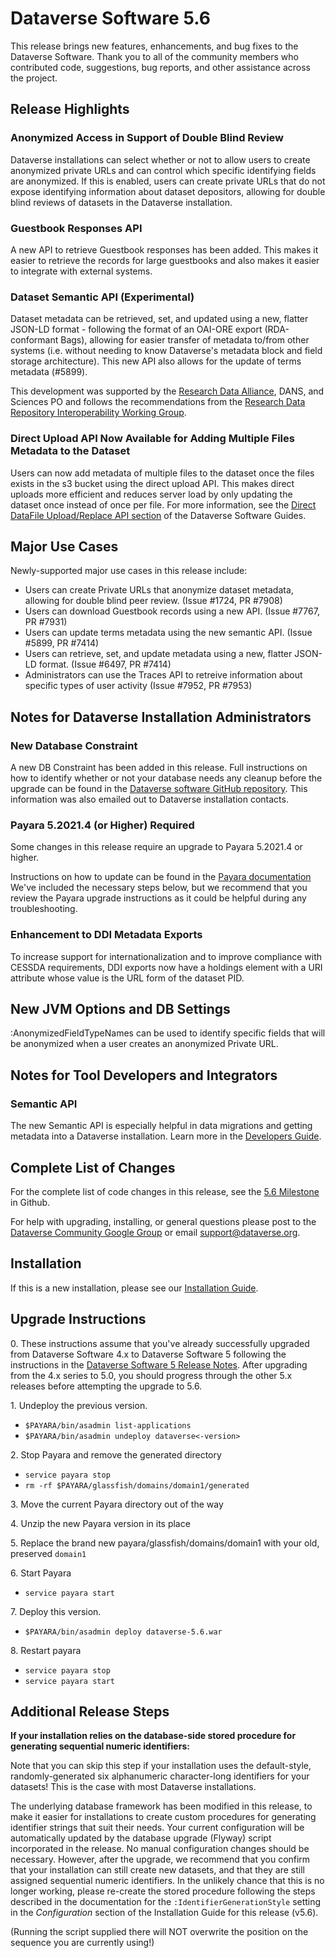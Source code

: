 # Dataverse Software 5.6

This release brings new features, enhancements, and bug fixes to the Dataverse Software. Thank you to all of the community members who contributed code, suggestions, bug reports, and other assistance across the project.

## Release Highlights

### Anonymized Access in Support of Double Blind Review

Dataverse installations can select whether or not to allow users to create anonymized private URLs and can control which specific identifying fields are anonymized. If this is enabled, users can create private URLs that do not expose identifying information about dataset depositors, allowing for double blind reviews of datasets in the Dataverse installation.

### Guestbook Responses API

A new API to retrieve Guestbook responses has been added. This makes it easier to retrieve the records for large guestbooks and also makes it easier to integrate with external systems.

### Dataset Semantic API (Experimental)

Dataset metadata can be retrieved, set, and updated using a new, flatter JSON-LD format - following the format of an OAI-ORE export (RDA-conformant Bags), allowing for easier transfer of metadata to/from other systems (i.e. without needing to know Dataverse's metadata block and field storage architecture). This new API also allows for the update of terms metadata (#5899).

This development was supported by the [Research Data Alliance](https://rd-alliance.org), DANS, and Sciences PO and follows the recommendations from the [Research Data Repository Interoperability Working Group](http://dx.doi.org/10.15497/RDA00025).

### Direct Upload API Now Available for Adding Multiple Files Metadata to the Dataset

Users can now add metadata of multiple files to the dataset once the files exists in the s3 bucket using the direct upload API. This makes direct uploads more efficient and reduces server load by only updating the dataset once instead of once per file. For more information, see the [Direct DataFile Upload/Replace API section](https://guides.dataverse.org/en/5.6/developers/s3-direct-upload-api.html) of the Dataverse Software Guides.

## Major Use Cases

Newly-supported major use cases in this release include:

- Users can create Private URLs that anonymize dataset metadata, allowing for double blind peer review. (Issue #1724, PR #7908)
- Users can download Guestbook records using a new API. (Issue #7767, PR #7931)
- Users can update terms metadata using the new semantic API. (Issue #5899, PR #7414)
- Users can retrieve, set, and update metadata using a new, flatter JSON-LD format. (Issue #6497, PR #7414)
- Administrators can use the Traces API to retreive information about specific types of user activity  (Issue #7952, PR #7953)

## Notes for Dataverse Installation Administrators

### New Database Constraint

A new DB Constraint has been added in this release. Full instructions on how to identify whether or not your database needs any cleanup before the upgrade can be found in the [Dataverse software GitHub repository](https://github.com/IQSS/dataverse/blob/develop/scripts/issues/7451/PRE-RELEASE-INFO.txt). This information was also emailed out to Dataverse installation contacts.

### Payara 5.2021.4 (or Higher) Required

Some changes in this release require an upgrade to Payara 5.2021.4 or higher.

Instructions on how to update can be found in the [Payara documentation](https://docs.payara.fish/community/docs/5.2021.4/documentation/user-guides/upgrade-payara.html) We've included the necessary steps below, but we recommend that you review the Payara upgrade instructions as it could be helpful during any troubleshooting.

### Enhancement to DDI Metadata Exports

To increase support for internationalization and to improve compliance with CESSDA requirements, DDI exports now have a holdings element with a URI attribute whose value is the URL form of the dataset PID.

## New JVM Options and DB Settings

:AnonymizedFieldTypeNames can be used to identify specific fields that will be anonymized when a user creates an anonymized Private URL.

## Notes for Tool Developers and Integrators

### Semantic API

The new Semantic API is especially helpful in data migrations and getting metadata into a Dataverse installation. Learn more in the [Developers Guide](https://guides.dataverse.org/en/5.6/developers/).

## Complete List of Changes

For the complete list of code changes in this release, see the [5.6 Milestone](https://github.com/IQSS/dataverse/milestone/97?closed=1) in Github.

For help with upgrading, installing, or general questions please post to the [Dataverse Community Google Group](https://groups.google.com/forum/#!forum/dataverse-community) or email support@dataverse.org.

## Installation

If this is a new installation, please see our [Installation Guide](https://guides.dataverse.org/en/5.6/installation/).

## Upgrade Instructions

0\. These instructions assume that you've already successfully upgraded from Dataverse Software 4.x to Dataverse Software 5 following the instructions in the [Dataverse Software 5 Release Notes](https://github.com/IQSS/dataverse/releases/tag/v5.0). After upgrading from the 4.x series to 5.0, you should progress through the other 5.x releases before attempting the upgrade to 5.6.

1\. Undeploy the previous version.

- `$PAYARA/bin/asadmin list-applications`
- `$PAYARA/bin/asadmin undeploy dataverse<-version>`

2\. Stop Payara and remove the generated directory

- `service payara stop`
- `rm -rf $PAYARA/glassfish/domains/domain1/generated`

3\. Move the current Payara directory out of the way

4\. Unzip the new Payara version in its place

5\. Replace the brand new payara/glassfish/domains/domain1 with your old, preserved `domain1`

6\. Start Payara

- `service payara start`
  
7\. Deploy this version.

- `$PAYARA/bin/asadmin deploy dataverse-5.6.war`

8\. Restart payara

- `service payara stop`
- `service payara start`

## Additional Release Steps

**If your installation relies on the database-side stored procedure for generating sequential numeric identifiers:**

Note that you can skip this step if your installation uses the default-style, randomly-generated six alphanumeric character-long identifiers for your datasets! This is the case with most Dataverse installations.

The underlying database framework has been modified in this release, to make it easier for installations  to create custom procedures for generating identifier strings that suit their needs. Your current configuration will  be automatically updated by the database upgrade (Flyway) script incorporated in the release. No manual configuration changes should be necessary. However, after the upgrade, we recommend that you confirm that your installation can still create new datasets, and that they are still assigned sequential numeric identifiers. In the unlikely chance that this is no longer working, please re-create the stored procedure following the steps described in the documentation for the `:IdentifierGenerationStyle` setting in the *Configuration* section of the Installation Guide for this release (v5.6).

(Running the script supplied there will NOT overwrite the position on the sequence you are currently using!)
